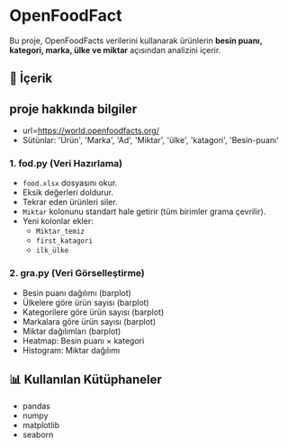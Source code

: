 # OpenFoodFact

Bu proje, OpenFoodFacts verilerini kullanarak ürünlerin **besin puanı, kategori, marka, ülke ve miktar** açısından analizini içerir.  

## 🚀 İçerik

## proje hakkında bilgiler 
- url=https://world.openfoodfacts.org/
- Sütünlar: 'Ürün', 'Marka', 'Ad', 'Miktar', 'ülke', 'katagori', 'Besin-puanı'


### 1. fod.py (Veri Hazırlama)
- `food.xlsx` dosyasını okur.
- Eksik değerleri doldurur.
- Tekrar eden ürünleri siler.
- `Miktar` kolonunu standart hale getirir (tüm birimler grama çevrilir).
- Yeni kolonlar ekler:
  - `Miktar_temiz`
  - `first_katagori`
  - `ilk_ülke`

### 2. gra.py (Veri Görselleştirme)
- Besin puanı dağılımı (barplot)
- Ülkelere göre ürün sayısı (barplot)
- Kategorilere göre ürün sayısı (barplot)
- Markalara göre ürün sayısı (barplot)
- Miktar dağılımları (barplot)
- Heatmap: Besin puanı × kategori
- Histogram: Miktar dağılımı

## 📊 Kullanılan Kütüphaneler
- pandas
- numpy
- matplotlib
- seaborn

  


  
